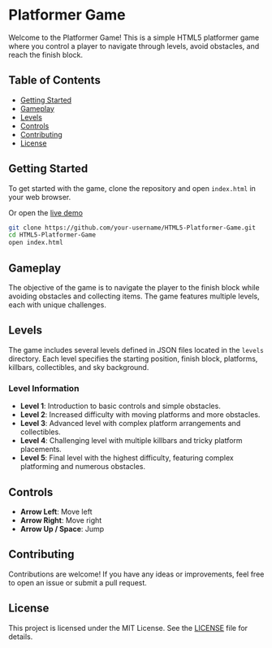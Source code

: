 # Platformer Game

Welcome to the Platformer Game! This is a simple HTML5 platformer game where you control a player to navigate through levels, avoid obstacles, and reach the finish block.

## Table of Contents

- [Getting Started](#getting-started)
- [Gameplay](#gameplay)
- [Levels](#levels)
- [Controls](#controls)
- [Contributing](#contributing)
- [License](#license)

## Getting Started

To get started with the game, clone the repository and open `index.html` in your web browser.

Or open the [live demo](https://pakkid.github.io/HTML5-Platformer-Game/)

```bash
git clone https://github.com/your-username/HTML5-Platformer-Game.git
cd HTML5-Platformer-Game
open index.html
```

## Gameplay

The objective of the game is to navigate the player to the finish block while avoiding obstacles and collecting items. The game features multiple levels, each with unique challenges.

## Levels

The game includes several levels defined in JSON files located in the `levels` directory. Each level specifies the starting position, finish block, platforms, killbars, collectibles, and sky background.

### Level Information

- **Level 1**: Introduction to basic controls and simple obstacles.
- **Level 2**: Increased difficulty with moving platforms and more obstacles.
- **Level 3**: Advanced level with complex platform arrangements and collectibles.
- **Level 4**: Challenging level with multiple killbars and tricky platform placements.
- **Level 5**: Final level with the highest difficulty, featuring complex platforming and numerous obstacles.

## Controls

- **Arrow Left**: Move left
- **Arrow Right**: Move right
- **Arrow Up / Space**: Jump

## Contributing

Contributions are welcome! If you have any ideas or improvements, feel free to open an issue or submit a pull request.

## License

This project is licensed under the MIT License. See the [LICENSE](LICENSE) file for details.
